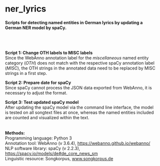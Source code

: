 # ner_lyrics
<h4>Scripts for detecting named entities in German lyrics by updating a German NER model by spaCy.</h4>
<br></br>

__Script 1: Change OTH labels to MISC labels__ 
<br>Since the WebAnno annotation label for the _miscellaneous_ named entity category (_OTH_) does not match with the respective spaCy annotation label (_MISC_), the OTH strings in the annotated data need to be replaced by MISC strings in a first step.</br>

__Script 2: Prepare date for spaCy__
<br>Since spaCy cannot process the JSON data exported from WebAnno, it is necessary to adjust the format.</br>

__Script 3: Test updated spaCy model__
<br>After updating the spaCy model via the command line interface, the model is tested on all songtext files at once, whereas the named entities included are counted and visualized within the text.</br>
<br></br>
__Methods:__
<br>Programming language: Python 3</br>
Annotation tool: WebAnno (v 3.6.4), https://webanno.github.io/webanno/
<br>NLP software library: spaCy (v 2.2.3), https://spacy.io/models/de#de_core_news_sm</br>
Linguistic resource: Songkorpus, www.songkorpus.de
